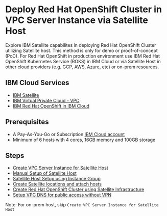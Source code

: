 # Deploy Red Hat OpenShift Cluster in VPC Server Instance via Satellite Host 

Explore IBM Satellite capabilites in deploying Red Hat OpenShift Cluster utilizing Satellite host.  This method is only for demo or proof-of-concept (PoC).  For Red Hat OpenShift in production environment use IBM Red Hat OpenShift Kubernetes Service (ROKS) in IBM Cloud or via Satellite Host in other cloud providers (e.g. GCP, AWS, Azure, etc) or on-prem resources.

## IBM Cloud Services

* [IBM Satellite](https://cloud.ibm.com/docs/satellite?topic=satellite-about)
* [IBM Virtual Private Cloud - VPC](https://www.ibm.com/cloud/learn/vpc)
* [IBM Red Hat OpenShift in IBM Cloud](https://cloud.ibm.com/docs/openshift?topic=openshift-getting-started)


## Prerequisites 
* A Pay-As-You-Go or Subscription [IBM Cloud account](https://cloud.ibm.com/registration)
* Minimum of 6 hosts with 4 cores, 16GB memory and 100GB storage


## Steps

* [Create VPC Server Instance for Satellite Host](vpc-setup.md)
* [Manual Setup of Satellite Host](manual-host-setup.md)
* [Satellite Host Setup using Instance Group](host-setup-instance-group.md)
* [Create Satellite locations and attach hosts](attach-hosts.md)
* [Create Red Hat OpenShift Cluster using Satellite Infrastructure](roks-setup.md)
* [Setup VPC DNS for public access without VPN](vpc-dns-setup.md)

Note:
For on-prem host, skip `Create VPC Server Instance for Satellite Host`
